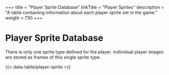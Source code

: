 +++
title = "Player Sprite Database"
linkTitle = "Player Sprites"
description = "A table containing information about each player sprite set in the game."
weight = 730
+++

# Player Sprite Database

There is only one sprite type defined for the player. Individual player images are stored as frames of this single sprite type.

{{< data-table/player-sprite >}}
